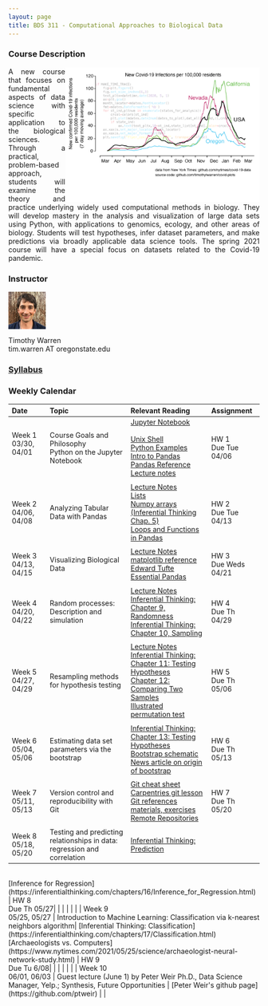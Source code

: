 ```yaml
---
layout: page
title: BDS 311 - Computational Approaches to Biological Data
---
```


### Course Description
 <img src="./covidtrace_color_rev-01.png" width="390" height="270" align='right'/> 
 <div style="text-align: justify"> 
 A new course that focuses on fundamental aspects of data science with specific application to the biological sciences. Through a practical, problem-based approach, students will examine the theory and practice underlying widely used computational methods in biology. They will develop mastery in the analysis and visualization of large data sets using Python, with applications to genomics, ecology, and other areas of biology. Students will test hypotheses, infer dataset parameters, and make predictions via broadly applicable data science tools. The spring 2021 course will have a special focus on datasets related to the Covid-19 pandemic. 
</div>   

### Instructor
<img src="./twheadshot_square.jpg" width="75" height="75" align='center'/>      

Timothy Warren  
tim.warren AT oregonstate.edu         


  
  





### [Syllabus](./syllabus.md)


### Weekly Calendar  

|Date                                  | Topic                             |  Relevant Reading                     | Assignment                                 |
|:-----------------------------        |:--------------------------------- |:------------------------------------  |:----------------------                      |
| Week 1 <br />03/30, 04/01&nbsp; &nbsp; &nbsp;&nbsp;&nbsp;| Course Goals and Philosophy <br />Python on the Jupyter Notebook &nbsp; &nbsp; &nbsp;| [Jupyter Notebook](https://www.e-education.psu.edu/geog489/node/2204)&nbsp; &nbsp; &nbsp;&nbsp; &nbsp;&nbsp; &nbsp;<br>[Unix Shell](https://swcarpentry.github.io/shell-novice/) <br> [Python Examples](https://nbviewer.jupyter.org/urls/bitbucket.org/hrojas/learn-pandas/raw/master/lessons/Python_101.ipynb) &nbsp; &nbsp;  <br> [Intro to Pandas](http://swcarpentry.github.io/python-novice-gapminder/) <br> [Pandas Reference](https://pandas.pydata.org/pandas-docs/stable/user_guide/10min.html)<br>[Lecture notes](./lecture_notes/lec_wk01.md)| HW 1 <br/> Due Tue 04/06 &nbsp; &nbsp; |
|        |                |         |            |
| Week 2 <br /> 04/06, 04/08    | Analyzing Tabular Data with Pandas  |[Lecture Notes](./lecture_notes/lec_wk02.md)<br> [Lists](https://swcarpentry.github.io/python-novice-gapminder/11-lists/index.html)<br>[Numpy arrays <br> (Inferential Thinking Chap. 5)](https://inferentialthinking.com/chapters/05/Sequences.html)<br>[Loops and Functions in Pandas](https://datacarpentry.org/python-ecology-lesson/06-loops-and-functions/)                                      | HW 2 <br/> Due Tue 04/13 |
|     |    |     |      |
| Week 3 <br /> 04/13, 04/15    | Visualizing Biological Data |[Lecture Notes](./lecture_notes/lec_wk03.md)<br>[matplotlib reference](https://matplotlib.org/stable/tutorials/index.html#tutorials)<br>[Edward Tufte](https://www.edwardtufte.com/tufte/)<br>  [Essential Pandas](https://pandas.pydata.org/pandas-docs/stable/user_guide/10min.html)                                                 | HW 3 <br/> Due Weds 04/21|
|     |    |     |      |
| Week 4 <br /> 04/20, 04/22    | Random processes: Description and simulation  |[Lecture Notes](./lecture_notes/lec_wk04.md)<br>[Inferential Thinking: Chapter 9, Randomness](https://inferentialthinking.com/chapters/09/Randomness.html)<br>[Inferential Thinking: Chapter 10, Sampling](https://inferentialthinking.com/chapters/10/Sampling_and_Empirical_Distributions.html)<br>        | HW 4 <br/> Due Th 04/29|
|     |    |     |      |
|  Week 5 <br /> 04/27, 04/29   | Resampling methods for hypothesis testing   |[Lecture Notes](./lecture_notes/lec_wk05.md)<br>[Inferential Thinking: Chapter 11: Testing Hypotheses](https://inferentialthinking.com/chapters/11/Testing_Hypotheses.html)<br>[Chapter 12: Comparing Two Samples](https://inferentialthinking.com/chapters/12/Comparing_Two_Samples.html)<br>[Illustrated permutation test](https://www.jwilber.me/permutationtest/)                                                   | HW 5 <br/> Due Th 05/06|
|     |    |     |      |
| Week 6 <br /> 05/04, 05/06    | Estimating data set parameters via the bootstrap   | [Inferential Thinking: Chapter 13: Testing Hypotheses](https://inferentialthinking.com/chapters/13/Estimation.html)<br>[Bootstrap schematic](https://online.stat.psu.edu/stat555/node/119/)<br>[News article on origin of bootstrap](https://www.nytimes.com/1988/11/08/science/theorist-applies-computer-power-to-uncertainty-in-statistics.html)                                       | HW 6 <br/> Due Th 05/13|
|     |    |     |      |
| Week 7 <br /> 05/11, 05/13    | Version control and reproducibility with Git | [Git cheat sheet](https://training.github.com/downloads/github-git-cheat-sheet.pdf)<br> [Carpentries git lesson](https://swcarpentry.github.io/git-novice/) <br> [Git references materials, exercises](https://open-source-for-researchers.github.io/open-source-workshop/) <br>[Remote Repositories](https://docs.github.com/en/github/getting-started-with-github/managing-remote-repositories)                                                | HW 7 <br/> Due Th 05/20|
|     |    |     |      |
| Week 8 <br /> 05/18, 05/20    | Testing and predicting relationships in data: <br />regression and correlation  |[Inferential Thinking: Prediction](https://inferentialthinking.com/chapters/15/Prediction.html)
<br>
[Inference for Regression](https://inferentialthinking.com/chapters/16/Inference_for_Regression.html)            | HW 8<br/> Due Th 05/27|
|     |    |     |      |
| Week 9 <br /> 05/25, 05/27    | Introduction to Machine Learning: Classification via k-nearest neighbors algorithm| [Inferential Thinking: Classification](https://inferentialthinking.com/chapters/17/Classification.html) <br> [Archaeologists vs. Computers](https://www.nytimes.com/2021/05/25/science/archaeologist-neural-network-study.html)                                                      | HW 9 <br/> Due Tu 6/08|
|     |    |     |      |
| Week 10 <br /> 06/01, 06/03    | Guest lecture (June 1) by Peter Weir Ph.D., Data Science Manager, Yelp.; Synthesis, Future Opportunities   |   [Peter Weir's github page](https://github.com/ptweir)                                                |  |


